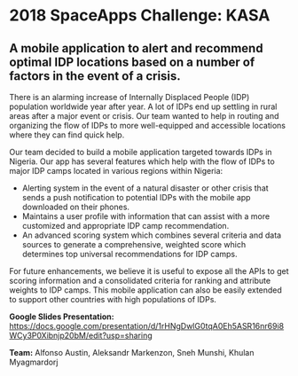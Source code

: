 # 2018 SpaceApps Challenge: KASA
## A mobile application to alert and recommend optimal IDP locations based on a number of factors in the event of a crisis.

There is an alarming increase of Internally Displaced People (IDP) population worldwide year after year. A lot of IDPs end up settling in rural areas after a major event or crisis. Our team wanted to help in routing and organizing the flow of IDPs to more well-equipped and accessible locations where they can find quick help.

Our team decided to build a mobile application targeted towards IDPs in Nigeria. Our app has several features which help with the flow of IDPs to major IDP camps located in various regions within Nigeria:

- Alerting system in the event of a natural disaster or other crisis that sends a push notification to potential IDPs with the mobile app downloaded on their phones.
- Maintains a user profile with information that can assist with a more customized and appropriate IDP camp recommendation.
- An advanced scoring system which combines several criteria and data sources to generate a comprehensive, weighted score which determines top universal recommendations for IDP camps.

For future enhancements, we believe it is useful to expose all the APIs to get scoring information and a consolidated criteria for ranking and attribute weights to IDP camps. This mobile application can also be easily extended to support other countries with high populations of IDPs.

**Google Slides Presentation:** https://docs.google.com/presentation/d/1rHNgDwlG0tqA0Eh5ASR16nr69i8WCy3P0Xibnjp20bM/edit?usp=sharing

**Team:** Alfonso Austin, Aleksandr Markenzon, Sneh Munshi, Khulan Myagmardorj